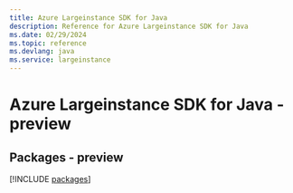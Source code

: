 ```yaml
---
title: Azure Largeinstance SDK for Java
description: Reference for Azure Largeinstance SDK for Java
ms.date: 02/29/2024
ms.topic: reference
ms.devlang: java
ms.service: largeinstance
---
```

# Azure Largeinstance SDK for Java - preview
## Packages - preview
[!INCLUDE [packages](largeinstance-index.md)]